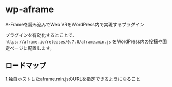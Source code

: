 # wp-aframe
A-Frameを読み込んでWeb VRをWordPress内で実現するプラグイン

プラグインを有効化するとことで、```https://aframe.io/releases/0.7.0/aframe.min.js``` をWordPress内の投稿や固定ページに配置します。



## ロードマップ
1.独自ホストしたaframe.min.jsのURLを指定できるようになること
